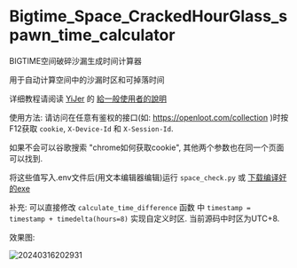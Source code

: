 # Bigtime_Space_CrackedHourGlass_spawn_time_calculator

BIGTIME空间破碎沙漏生成时间计算器

用于自动计算空间中的沙漏时区和可掉落时间

详细教程请阅读 [YiJer](https://github.com/YiJer) 的 [給一般使用者的說明](https://github.com/pyDraco9/Bigtime_Space_CrackedHourGlass_spawn_time_calculator/issues/1)

使用方法: 请访问在任意有鉴权的接口(如: https://openloot.com/collection )时按F12获取 `cookie`, `X-Device-Id` 和 `X-Session-Id`.

如果不会可以谷歌搜索 "chrome如何获取cookie", 其他两个参数也在同一个页面可以找到.

将这些值写入.env文件后(用文本编辑器编辑)运行 `space_check.py` 或 [下载编译好的exe](https://github.com/pyDraco9/Bigtime_Space_CrackedHourGlass_spawn_time_calculator/releases/)

补充: 可以直接修改 `calculate_time_difference` 函数 中 `timestamp = timestamp + timedelta(hours=8)` 实现自定义时区. 当前源码中时区为UTC+8.

效果图:

![20240316202931](https://github.com/pyDraco9/Bigtime_Space_CrackedHourGlass_spawn_time_calculator/assets/11333467/82ab176c-ae82-49a1-84d4-456993add5af)
